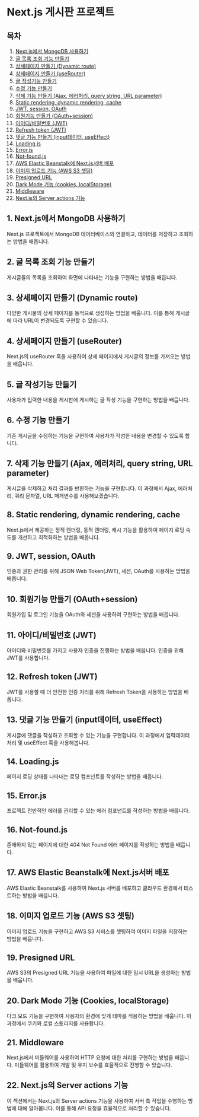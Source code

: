 # Next.js 게시판 프로젝트

## 목차

1. [Next.js에서 MongoDB 사용하기](#1-nextjs에서-mongodb-사용하기)
2. [글 목록 조회 기능 만들기](#2-글-목록-조회-기능-만들기)
3. [상세페이지 만들기 (Dynamic route)](#3-상세페이지-만들기-dynamic-route)
4. [상세페이지 만들기 (useRouter)](#4-상세페이지-만들기-userouter)
5. [글 작성기능 만들기](#5-글-작성기능-만들기)
6. [수정 기능 만들기](#6-수정-기능-만들기)
7. [삭제 기능 만들기 (Ajax, 에러처리, query string, URL parameter)](#7-삭제-기능-만들기-ajax-에러처리-query-string-url-parameter)
8. [Static rendering, dynamic rendering, cache](#8-static-rendering-dynamic-rendering-cache)
9. [JWT, session, OAuth](#9-jwt-session-oauth)
10. [회원기능 만들기 (OAuth+session)](#10-회원기능-만들기-oauthsession)
11. [아이디/비밀번호 (JWT)](#11-아이디비밀번호-jwt)
12. [Refresh token (JWT)](#12-refresh-token-jwt)
13. [댓글 기능 만들기 (input데이터, useEffect)](#13-댓글-기능-만들기-input데이터-useeffect)
14. [Loading.js](#14-loadingjs)
15. [Error.js](#15-errorjs)
16. [Not-found.js](#16-not-foundjs)
17. [AWS Elastic Beanstalk에 Next.js서버 배포](#17-aws-elastic-beanstalk에-nextjs서버-배포)
18. [이미지 업로드 기능 (AWS S3 셋팅)](#18-이미지-업로드-기능-aws-s3-셋팅)
19. [Presigned URL](#19-presigned-url)
20. [Dark Mode 기능 (cookies, localStorage)](#20-dark-mode-기능-cookies-localstorage)
21. [Middleware](#21-middleware)
22. [Next.js의 Server actions 기능](#22-nextjs의-server-actions-기능)

## 1. Next.js에서 MongoDB 사용하기

Next.js 프로젝트에서 MongoDB 데이터베이스와 연결하고, 데이터를 저장하고 조회하는 방법을 배웁니다.

## 2. 글 목록 조회 기능 만들기

게시글들의 목록을 조회하여 화면에 나타내는 기능을 구현하는 방법을 배웁니다.

## 3. 상세페이지 만들기 (Dynamic route)

다양한 게시물의 상세 페이지를 동적으로 생성하는 방법을 배웁니다. 이를 통해 게시글에 따라 URL이 변경되도록 구현할 수 있습니다.

## 4. 상세페이지 만들기 (useRouter)

Next.js의 useRouter 훅을 사용하여 상세 페이지에서 게시글의 정보를 가져오는 방법을 배웁니다.

## 5. 글 작성기능 만들기

사용자가 입력한 내용을 게시판에 게시하는 글 작성 기능을 구현하는 방법을 배웁니다.

## 6. 수정 기능 만들기

기존 게시글을 수정하는 기능을 구현하여 사용자가 작성한 내용을 변경할 수 있도록 합니다.

## 7. 삭제 기능 만들기 (Ajax, 에러처리, query string, URL parameter)

게시글을 삭제하고 처리 결과를 반환하는 기능을 구현합니다. 이 과정에서 Ajax, 에러처리, 쿼리 문자열, URL 매개변수를 사용해보겠습니다.

## 8. Static rendering, dynamic rendering, cache

Next.js에서 제공하는 정적 렌더링, 동적 렌더링, 캐시 기능을 활용하여 페이지 로딩 속도를 개선하고 최적화하는 방법을 배웁니다.

## 9. JWT, session, OAuth

인증과 권한 관리를 위해 JSON Web Token(JWT), 세션, OAuth를 사용하는 방법을 배웁니다.

## 10. 회원기능 만들기 (OAuth+session)

회원가입 및 로그인 기능을 OAuth와 세션을 사용하여 구현하는 방법을 배웁니다.

## 11. 아이디/비밀번호 (JWT)

아이디와 비밀번호를 가지고 사용자 인증을 진행하는 방법을 배웁니다. 인증을 위해 JWT를 사용합니다.

## 12. Refresh token (JWT)

JWT를 사용할 때 더 안전한 인증 처리를 위해 Refresh Token을 사용하는 방법을 배웁니다.

## 13. 댓글 기능 만들기 (input데이터, useEffect)

게시글에 댓글을 작성하고 조회할 수 있는 기능을 구현합니다. 이 과정에서 입력데이터 처리 및 useEffect 훅을 사용해봅니다.

## 14. Loading.js

페이지 로딩 상태를 나타내는 로딩 컴포넌트를 작성하는 방법을 배웁니다.

## 15. Error.js

프로젝트 전반적인 에러를 관리할 수 있는 에러 컴포넌트를 작성하는 방법을 배웁니다.

## 16. Not-found.js

존재하지 않는 페이지에 대한 404 Not Found 에러 페이지를 작성하는 방법을 배웁니다.

## 17. AWS Elastic Beanstalk에 Next.js서버 배포

AWS Elastic Beanstalk를 사용하여 Next.js 서버를 배포하고 클라우드 환경에서 테스트하는 방법을 배웁니다.

## 18. 이미지 업로드 기능 (AWS S3 셋팅)

이미지 업로드 기능을 구현하고 AWS S3 서비스를 셋팅하여 이미지 파일을 저장하는 방법을 배웁니다.

## 19. Presigned URL

AWS S3의 Presigned URL 기능을 사용하여 파일에 대한 임시 URL을 생성하는 방법을 배웁니다.

## 20. Dark Mode 기능 (Cookies, localStorage)

다크 모드 기능을 구현하여 사용자의 환경에 맞게 테마를 적용하는 방법을 배웁니다. 이 과정에서 쿠키와 로컬 스토리지를 사용합니다.

## 21. Middleware

Next.js에서 미들웨어를 사용하여 HTTP 요청에 대한 처리를 구현하는 방법을 배웁니다. 미들웨어를 활용하여 개발 및 유지 보수를 효율적으로 진행할 수 있습니다.

## 22. Next.js의 Server actions 기능

이 섹션에서는 Next.js의 Server actions 기능을 사용하여 서버 측 작업을 수행하는 방법에 대해 알아봅니다. 이를 통해 API 요청을 효율적으로 처리할 수 있습니다.
